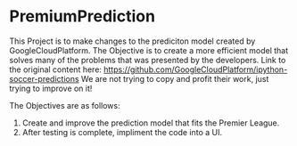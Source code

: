 # PremiumPrediction

This Project is to make changes to the prediciton model created by GoogleCloudPlatform.
The Objective is to create a more efficient model that solves many of the problems that was presented by the 
developers.
Link to the original content here: https://github.com/GoogleCloudPlatform/ipython-soccer-predictions
We are not trying to copy and profit their work, just trying to improve on it!

The Objectives are as follows:
1. Create and improve the prediction model that fits the Premier League.
2. After testing is complete, impliment the code into a UI.
